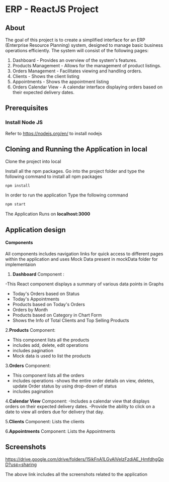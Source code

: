 # ERP - ReactJS Project

## About

The goal of this project is to create a simplified interface for an ERP (Enterprise Resource Planning) system, designed to manage basic business operations efficiently. The system will consist of the following pages:
1. Dashboard - Provides an overview of the system's features.
2. Products Management - Allows for the management of product listings.
3. Orders Management - Facilitates viewing and handling orders.
4. Clients - Shows the client listing
5. Appointments - Shows the appointment listing
6. Orders Calendar View - A calendar interface displaying orders based on their expected delivery dates.

## Prerequisites

### Install Node JS
Refer to https://nodejs.org/en/ to install nodejs


## Cloning and Running the Application in local

Clone the project into local

Install all the npm packages. Go into the project folder and type the following command to install all npm packages

```bash
npm install
```

In order to run the application Type the following command

```bash
npm start
```

The Application Runs on **localhost:3000**

## Application design

#### Components
All components includes navigation links for quick access to different pages within the application  and uses Mock Data present in mockData folder for implementaion
1. **Dashboard** Component :

-This React component displays a summary of various data points in Graphs 
  - Today's Orders based on Status
  - Today's Appointments
  - Products based on Today's Orders 
  - Orders by Month
  - Products based on Category in Chart Form
- Shows the Info of Total Clients and Top Selling Products

2.**Products** Component:
- This component lists all  the products 
- includes add, delete, edit operations
- includes pagination
- Mock data is used to list the products

3.**Orders** Component:
- This component lists all the orders
- includes operations -shows the entire order details on view, deletes, update Order status  by using drop-down of status 
- includes pagination
  
4.**Calendar View** Component:
  -Includes a calendar view that displays orders on their expected delivery dates.
  -Provide the ability to click on a date to view all orders due for delivery that day.
  
5.**Clients** Component: Lists the clients

6.**Appointments** Component: Lists the Appointments


## Screenshots
https://drive.google.com/drive/folders/15ikFnA1LGvAlVelzFzdiAE_HmfdhgQpD?usp=sharing

The above link includes all the screenshots related to the application

